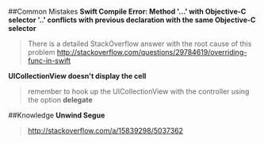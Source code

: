 ##Common Mistakes
**Swift Compile Error: Method '...' with Objective-C selector '..' conflicts with previous declaration with the same Objective-C selector**
> There is a detailed StackOverflow answer with the root cause of this problem http://stackoverflow.com/questions/29784619/overriding-func-in-swift

**UICollectionView doesn't display the cell**
> remember to hook up the UICollectionView with the controller using the option **delegate**

##Knowledge
**Unwind Segue**
>http://stackoverflow.com/a/15839298/5037362
